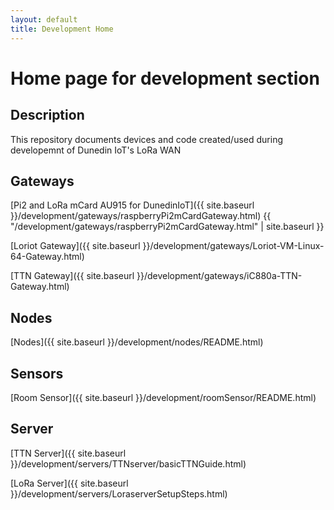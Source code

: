 ```yaml
---
layout: default
title: Development Home
---
```



# Home page for development section


## Description
This repository documents devices and code created/used during developemnt of Dunedin IoT's LoRa WAN


## Gateways
[Pi2 and LoRa mCard AU915 for DunedinIoT]({{ site.baseurl }}/development/gateways/raspberryPi2mCardGateway.html)
{{ "/development/gateways/raspberryPi2mCardGateway.html" | site.baseurl }}

[Loriot Gateway]({{ site.baseurl }}/development/gateways/Loriot-VM-Linux-64-Gateway.html)

[TTN Gateway]({{ site.baseurl }}/development/gateways/iC880a-TTN-Gateway.html)


## Nodes
[Nodes]({{ site.baseurl }}/development/nodes/README.html)

## Sensors
[Room Sensor]({{ site.baseurl }}/development/roomSensor/README.html)

## Server
[TTN Server]({{ site.baseurl }}/development/servers/TTNserver/basicTTNGuide.html)

[LoRa Server]({{ site.baseurl }}/development/servers/LoraserverSetupSteps.html)


